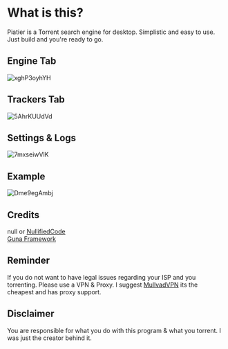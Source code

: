 # What is this?
Piatier is a Torrent search engine for desktop. Simplistic and easy to use. Just build and you're ready to go.

## Engine Tab
![xghP3oyhYH](https://user-images.githubusercontent.com/79751099/223869509-1263d356-a004-4be2-abc0-b332732f24f2.png)

## Trackers Tab
![5AhrKUUdVd](https://user-images.githubusercontent.com/79751099/223869543-6d6ea570-abaf-44da-ab1f-daffdf799417.png)

## Settings & Logs
![7mxseiwVlK](https://user-images.githubusercontent.com/79751099/223869641-1fee38d8-8ec0-4a86-b9a1-7f59ab9e676f.png)

## Example
![Dme9egAmbj](https://user-images.githubusercontent.com/79751099/223869892-7f0588a8-83e7-46c7-bdcc-f5459e72d68a.gif)

## Credits
null or [NullifiedCode](https://github.com/NullifiedCode/)<br>
[Guna Framework](https://gunaui.com/)

## Reminder
If you do not want to have legal issues regarding your ISP and you torrenting. Please use a VPN & Proxy. I suggest [MullvadVPN](https://mullvad.net/en/) its the cheapest and has proxy support. 

## Disclaimer
You are responsible for what you do with this program & what you torrent. I was just the creator behind it.
